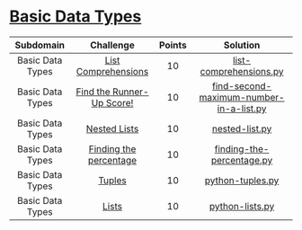 # [Basic Data Types](https://www.hackerrank.com/domains/python?badge_type=python&filters%5Bsubdomains%5D%5B%5D=py-basic-data-types)

| Subdomain |                                                          Challenge                                                         | Points |                                                                                          Solution                                                                                         |
|:---:|:--------------------------------------------------------------------------------------------------------------------------:|:------:|:-----------------------------------------------------------------------------------------------------------------------------------------------------------------------------------------:|
|  Basic Data Types  | [List Comprehensions](https://www.hackerrank.com/challenges/list-comprehensions/problem)                                       |  10   | [list-comprehensions.py](./Python/Basic%20Data%20Types/list-comprehensions.py)                |   
|  Basic Data Types  | [Find the Runner-Up Score!](https://www.hackerrank.com/challenges/find-second-maximum-number-in-a-list/problem)                                       |  10   | [find-second-maximum-number-in-a-list.py](./Python/Basic%20Data%20Types/find-second-maximum-number-in-a-list.py)                |   
|  Basic Data Types  | [Nested Lists](https://www.hackerrank.com/challenges/nested-list/problem)                                       |  10   | [nested-list.py](./Python/Basic%20Data%20Types/nested-list.py)                |   
|  Basic Data Types  | [Finding the percentage](https://www.hackerrank.com/challenges/finding-the-percenetage/problem)                                       |  10   | [finding-the-percentage.py](./Python/Basic%20Data%20Types/finding-the-percentage.py)                |   
|  Basic Data Types  | [Tuples](https://www.hackerrank.com/challenges/python-tuples/problem)                                       |  10   | [python-tuples.py](./Python/Basic%20Data%20Types/python-tuples.py)                | 
|  Basic Data Types  | [Lists](https://www.hackerrank.com/challenges/python-lists/problem)                                       |  10   | [python-lists.py](./Python/Basic%20Data%20Types/python-lists.py)                | 
